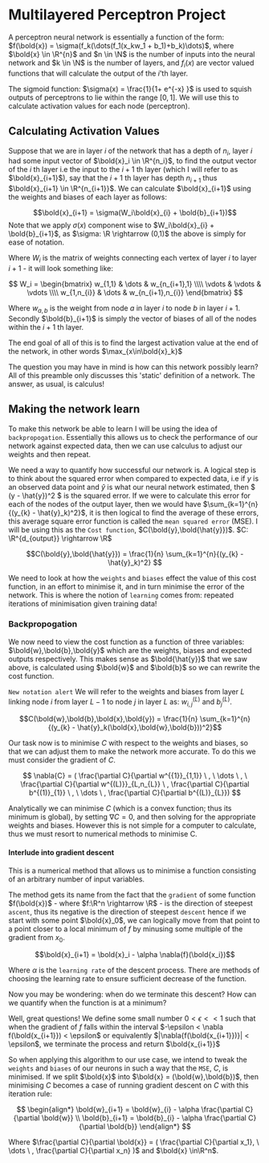 # Multilayered Perceptron Project

A perceptron neural network is essentially a function of the form: $f(\bold{x}) = \sigma(f_k(\dots(f_1(x_kw_1 + b_1)+b_k)\dots)$, where $\bold{x} \in \R^{n}$ and $n \in \N$ is the number of inputs into the neural network and $k \in \N$ is the number of layers, and $f_i(x)$ are vector valued functions that will calculate the output of the $i$'th layer.

The sigmoid function: $\sigma(x) = \frac{1}{1+ e^{-x} }$ is used to squish outputs of perceptrons to lie within the range $[0,1]$. We will use this to calculate activation values for each node (perceptron).

## Calculating Activation Values

Suppose that we are in layer $i$ of the network that has a depth of $n_i$, layer $i$ had some input vector of $\bold{x}_i \in \R^{n_i}$, to find the output vector of the $i$ th layer i.e the input to the $i+1$ th layer (which I will refer to as $\bold{x}_{i+1}$), say that the $i+1$ th layer has depth $n_{i+1}$ thus $\bold{x}_{i+1} \in \R^{n_{i+1}}$. We can calculate $\bold{x}_{i+1}$ using the weights and biases of each layer as follows:

$$\bold{x}_{i+1} = \sigma(W_i\bold{x}_{i} + \bold{b}_{i+1})$$
Note that we apply $\sigma(x)$ component wise to $W_i\bold{x}_{i} + \bold{b}_{i+1}$, as $\sigma: \R \rightarrow (0,1)$ the above is simply for ease of notation.

Where $W_i$ is the matrix of weights connecting each vertex of layer $i$ to layer $i+1$ - it will look something like:

$$
W_i =
\begin{bmatrix}
w_{1,1} & \dots & w_{n_{i+1},1} \\\\ \vdots & \vdots & \vdots \\\\ w_{1,n_{i}} & \dots & w_{n_{i+1},n_{i}}
\end{bmatrix}
$$

Where $w_{a,b}$ is the weight from node $a$ in layer $i$ to node $b$ in layer $i+1$. Secondly $\bold{b}_{i+1}$ is simply the vector of biases of all of the nodes within the $i+1$ th layer.

The end goal of all of this is to find the largest activation value at the end of the network, in other words $\max_{x\in\bold{x}_k}$

The question you may have in mind is how can this network possibly learn? All of this preamble only discusses this 'static' definition of a network. The answer, as usual, is calculus!

## Making the network learn

To make this network be able to learn I will be using the idea of `backpropogation`. Essentially this allows us to check the performance of our network against expected data, then we can use calculus to adjust our weights and then repeat.

We need a way to quantify how successful our network is. A logical step is to think about the squared error when compared to expected data, i.e if $y$ is an observed data point and $\hat{y}$ is what our neural network estimated, then $ (y - \hat{y})^2 $ is the squared error. If we were to calculate this error for each of the nodes of the output layer, then we would have $\sum_{k=1}^{n}{(y_{k} - \hat{y}_k)^2}$, it is then logical to find the average of these errors, this average square error function is called the `mean squared error` (MSE). I will be using this as the `Cost function`, $C(\bold{y},\bold{\hat{y}})$. $C: \R^{d_{output}} \rightarrow \R$

$$C(\bold{y},\bold{\hat{y}}) = \frac{1}{n}  \sum_{k=1}^{n}{(y_{k} - \hat{y}_k)^2} $$

We need to look at how the `weights` and `biases` effect the value of this cost function, in an effort to minimise it, and in turn minimise the error of the network. This is where the notion of `learning` comes from: repeated iterations of minimisation given training data!

### Backpropogation

We now need to view the cost function as a function of three variables: $\bold{w},\bold{b},\bold{y}$ which are the weights, biases and expected outputs respectively. This makes sense as $\bold{\hat{y}}$ that we saw above, is calculated using $\bold{w}$ and $\bold{b}$ so we can rewrite the cost function.

`New notation alert` We will refer to the weights and biases from layer $L$ linking node $i$ from layer $L-1$ to node $j$ in layer $L$ as: $w^{(L)}_{i,j}$ and $b^{(L)}_{j}$.

$$C(\bold{w},\bold{b},\bold{x},\bold{y}) = \frac{1}{n}  \sum_{k=1}^{n}{(y_{k} - \hat{y}_k(\bold{x},\bold{w},\bold{b}))^2}$$

Our task now is to minimise $C$ with respect to the weights and biases, so that we can adjust them to make the network more accurate. To do this we must consider the gradient of $C$.

$$
\nabla{C} = (
    \frac{\partial C}{\partial w^{{1}}_{1,1}} \ ,
    \  \dots \ ,
    \ \frac{\partial C}{\partial w^{(L)}}_{L,n_{L}} \ ,
    \frac{\partial C}{\partial b^{(1)}_{1}} \ ,
    \ \dots \ ,
    \frac{\partial C}{\partial b^{(L)}_{L}})
$$

Analytically we can minimise $C$ (which is a convex function; thus its minimum is global), by setting $\nabla{C} = 0$, and then solving for the appropriate weights and biases. However this is not simple for a computer to calculate, thus we must resort to numerical methods to minimise C.

#### Interlude into gradient descent

This is a numerical method that allows us to minimise a function consisting of an arbitrary number of input variables.

The method gets its name from the fact that the `gradient` of some function $f(\bold{x})$ - where $f:\R^n \rightarrow \R$ - is the direction of steepest `ascent`, thus its negative is the direction of steepest `descent` hence if we start with some point $\bold{x}_0$, we can logically move from that point to a point closer to a local minimum of $f$ by minusing some multiple of the gradient from $x_0$.

$$\bold{x}_{i+1} = \bold{x}_i - \alpha \nabla{f}(\bold{x_i})$$

Where $\alpha$ is the `learning rate` of the descent process. There are methods of choosing the learning rate to ensure sufficient decrease of the function.

Now you may be wondering: when do we terminate this descent? How can we quantify when the function is at a minimum?

Well, great questions! We define some small number $0 <\epsilon << 1$ such that when the gradient of $f$ falls within the interval $-\epsilon < \nabla f(\bold{x_{i+1}}) < \epsilon$ or equivalently $|\nabla{f(\bold{x_{i+1}})}| < \epsilon$, we terminate the process and return $\bold{x_{i+1}}$

So when applying this algorithm to our use case, we intend to tweak the `weights` and `biases` of our neurons in such a way that the `MSE`, $C$, is minimised. If we split $\bold{x}$ into $\bold{x} = (\bold{w},\bold{b})$, then minimising $C$ becomes a case of running gradient descent on $C$ with this iteration rule:

$$
\begin{align*}
\bold{w}_{i+1} = \bold{w}_{i} - \alpha \frac{\partial C}{\partial \bold{w}}
\\
\bold{b}_{i+1} = \bold{b}_{i} - \alpha \frac{\partial C}{\partial \bold{b}}
\end{align*}
$$

Where $\frac{\partial C}{\partial \bold{x}} = (
    \frac{\partial C}{\partial x_1},
    \
    \dots
    \
    ,
    \frac{\partial C}{\partial x_n}
)$ and $\bold{x} \in\R^n$.
